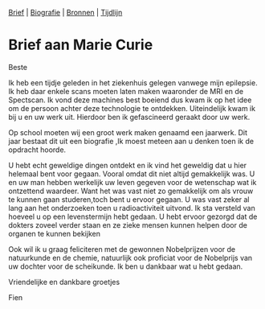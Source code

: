 [Brief](brief.md) | [Biografie](biografie.md) | [Bronnen](bibliografie.md) | [Tijdlijn](https://cdn.knightlab.com/libs/timeline3/latest/embed/index.html?source=1E-iVJlxIhEdE5K3mXC_vnQod_FRKKTVz-mWdT42EE0s&font=Default&lang=nl&initial_zoom=2&height=650)

# Brief aan Marie Curie

Beste

Ik heb een tijdje geleden in het ziekenhuis gelegen vanwege mijn epilepsie. Ik heb daar enkele scans moeten laten maken waaronder de MRI en de Spectscan. Ik vond deze machines best boeiend dus kwam ik op het idee om de persoon achter deze technologie te ontdekken. 
Uiteindelijk kwam ik bij u en uw werk uit. Hierdoor ben ik gefascineerd geraakt door uw werk.

Op school moeten wij een groot werk maken genaamd een jaarwerk. Dit jaar bestaat dit uit een biografie ,Ik moest meteen aan u denken toen ik de opdracht hoorde.

U hebt echt geweldige dingen ontdekt en ik vind het geweldig dat u hier helemaal bent voor gegaan. Vooral omdat dit niet altijd gemakkelijk was. U en uw man hebben werkelijk uw leven gegeven voor de wetenschap wat ik ontzettend waardeer. Want het was vast niet zo gemakkelijk om als vrouw te kunnen gaan studeren,toch bent u ervoor gegaan.
U was vast zeker al lang aan het onderzoeken toen u radioactiviteit uitvond.
Ik sta versteld van hoeveel u op een levenstermijn hebt gedaan. U hebt ervoor gezorgd dat de dokters zoveel verder staan en ze zieke mensen kunnen helpen door de organen te kunnen bekijken

Ook wil ik u graag feliciteren met de gewonnen Nobelprijzen voor de natuurkunde en de chemie, natuurlijk ook proficiat voor de Nobelprijs van uw dochter voor de scheikunde.
Ik ben u dankbaar wat u hebt gedaan.

Vriendelijke en dankbare groetjes 

Fien
